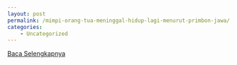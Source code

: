 ```yaml
---
layout: post
permalink: /mimpi-orang-tua-meninggal-hidup-lagi-menurut-primbon-jawa/
categories:
    - Uncategorized
---
```


[Baca Selengkapnya](/03)